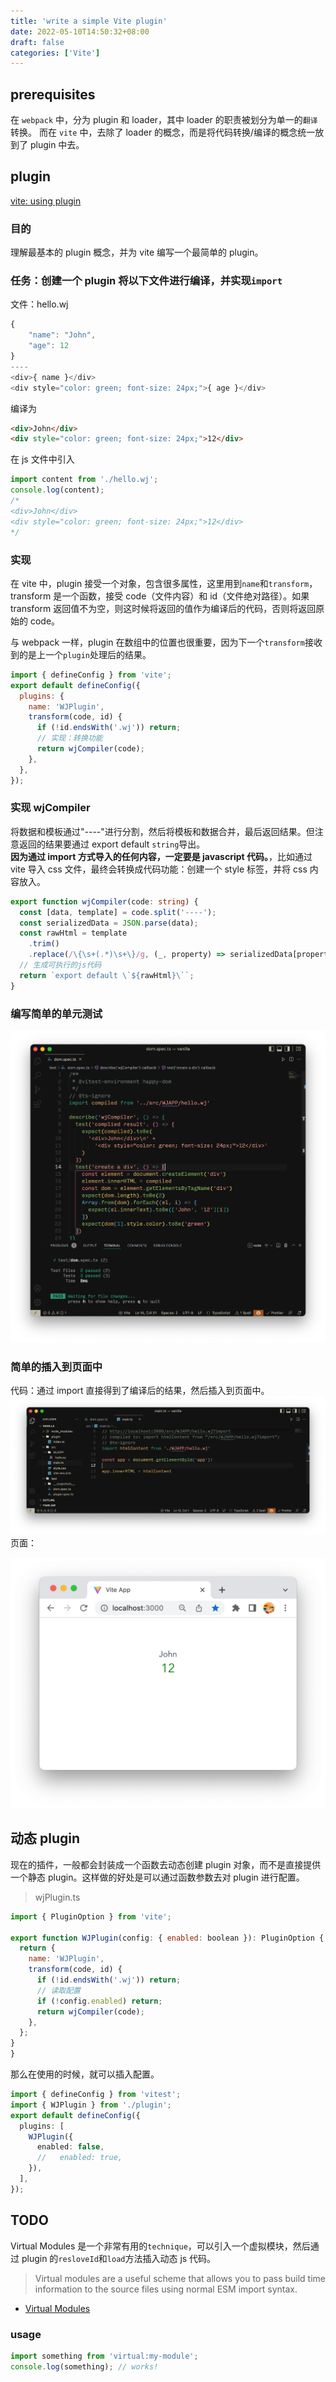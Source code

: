 ```yaml
---
title: 'write a simple Vite plugin'
date: 2022-05-10T14:50:32+08:00
draft: false
categories: ['Vite']
---
```


## prerequisites

在 `webpack` 中，分为 plugin 和 loader，其中 loader 的职责被划分为单一的`翻译`转换。
而在 `vite` 中，去除了 loader 的概念，而是将代码转换/编译的概念统一放到了 plugin 中去。

## plugin

[vite: using plugin](https://vitejs.dev/guide/using-plugins.html)

### 目的

理解最基本的 plugin 概念，并为 vite 编写一个最简单的 plugin。

### 任务：创建一个 plugin 将以下文件进行编译，并实现`import`

文件：hello.wj

```js
{
    "name": "John",
    "age": 12
}
----
<div>{ name }</div>
<div style="color: green; font-size: 24px;">{ age }</div>
```

编译为

```html
<div>John</div>
<div style="color: green; font-size: 24px;">12</div>
```

在 js 文件中引入

```js
import content from './hello.wj';
console.log(content);
/*
<div>John</div>
<div style="color: green; font-size: 24px;">12</div>
*/
```

### 实现

在 vite 中，plugin 接受一个对象，包含很多属性，这里用到`name`和`transform`，transform 是一个函数，接受 code（文件内容）和 id（文件绝对路径）。如果 transform 返回值不为空，则这时候将返回的值作为编译后的代码，否则将返回原始的 code。

与 webpack 一样，plugin 在数组中的位置也很重要，因为下一个`transform`接收到的是上一个`plugin`处理后的结果。

```js
import { defineConfig } from 'vite';
export default defineConfig({
  plugins: {
    name: 'WJPlugin',
    transform(code, id) {
      if (!id.endsWith('.wj')) return;
      // 实现：转换功能
      return wjCompiler(code);
    },
  },
});
```

### 实现 wjCompiler

将数据和模板通过"----"进行分割，然后将模板和数据合并，最后返回结果。但注意返回的结果要通过 export default `string`导出。\
**因为通过 import 方式导入的任何内容，一定要是 javascript 代码。**，比如通过 vite 导入 css 文件，最终会转换成代码功能：创建一个 style 标签，并将 css 内容放入。

```ts
export function wjCompiler(code: string) {
  const [data, template] = code.split('----');
  const serializedData = JSON.parse(data);
  const rawHtml = template
    .trim()
    .replace(/\{\s+(.*)\s+\}/g, (_, property) => serializedData[property]);
  // 生成可执行的js代码
  return `export default \`${rawHtml}\``;
}
```

### 编写简单的单元测试

![unit test](/images/20220510151254.png)

### 简单的插入到页面中

代码：通过 import 直接得到了编译后的结果，然后插入到页面中。
![web page](/images/20220510151755.png)
页面：

![](/images/20220510151908.png)

## 动态 plugin

现在的插件，一般都会封装成一个函数去动态创建 plugin 对象，而不是直接提供一个静态 plugin。这样做的好处是可以通过函数参数去对 plugin 进行配置。

> wjPlugin.ts

```js
import { PluginOption } from 'vite';

export function WJPlugin(config: { enabled: boolean }): PluginOption {
  return {
    name: 'WJPlugin',
    transform(code, id) {
      if (!id.endsWith('.wj')) return;
      // 读取配置
      if (!config.enabled) return;
      return wjCompiler(code);
    },
  };
}
}
```

那么在使用的时候，就可以插入配置。

```ts
import { defineConfig } from 'vitest';
import { WJPlugin } from './plugin';
export default defineConfig({
  plugins: [
    WJPlugin({
      enabled: false,
      //   enabled: true,
    }),
  ],
});
```

## TODO

Virtual Modules 是一个非常有用的`technique`，可以引入一个虚拟模块，然后通过 plugin 的`resloveId`和`load`方法插入动态 js 代码。

> Virtual modules are a useful scheme that allows you to pass build time information to the source files using normal ESM import syntax.

- [Virtual Modules](https://vitejs.dev/guide/api-plugin.html#importing-a-virtual-file)

### usage

```ts
import something from 'virtual:my-module';
console.log(something); // works!
```
